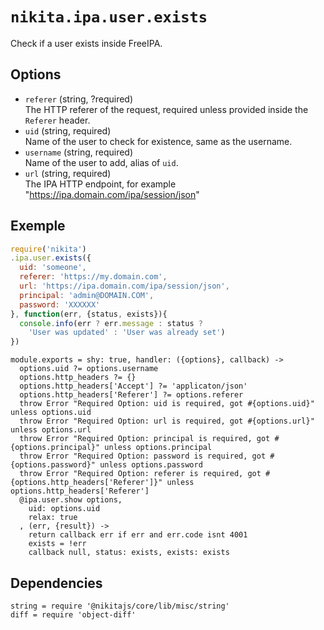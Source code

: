 
# `nikita.ipa.user.exists`

Check if a user exists inside FreeIPA.

## Options

* `referer` (string, ?required)   
  The HTTP referer of the request, required unless provided inside the `Referer`
  header.
* `uid` (string, required)   
  Name of the user to check for existence, same as the username.
* `username` (string, required)   
  Name of the user to add, alias of `uid`.
* `url` (string, required)    
  The IPA HTTP endpoint, for example "https://ipa.domain.com/ipa/session/json"

## Exemple

```js
require('nikita')
.ipa.user.exists({
  uid: 'someone',
  referer: 'https://my.domain.com',
  url: 'https://ipa.domain.com/ipa/session/json',
  principal: 'admin@DOMAIN.COM',
  password: 'XXXXXX'
}, function(err, {status, exists}){
  console.info(err ? err.message : status ?
    'User was updated' : 'User was already set')
})
```

    module.exports = shy: true, handler: ({options}, callback) ->
      options.uid ?= options.username
      options.http_headers ?= {}
      options.http_headers['Accept'] ?= 'applicaton/json'
      options.http_headers['Referer'] ?= options.referer
      throw Error "Required Option: uid is required, got #{options.uid}" unless options.uid
      throw Error "Required Option: url is required, got #{options.url}" unless options.url
      throw Error "Required Option: principal is required, got #{options.principal}" unless options.principal
      throw Error "Required Option: password is required, got #{options.password}" unless options.password
      throw Error "Required Option: referer is required, got #{options.http_headers['Referer']}" unless options.http_headers['Referer']
      @ipa.user.show options,
        uid: options.uid
        relax: true
      , (err, {result}) ->
        return callback err if err and err.code isnt 4001
        exists = !err
        callback null, status: exists, exists: exists
      
        
## Dependencies

    string = require '@nikitajs/core/lib/misc/string'
    diff = require 'object-diff'

